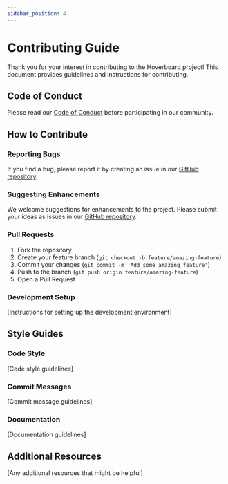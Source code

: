 ```yaml
---
sidebar_position: 4
---
```


# Contributing Guide

Thank you for your interest in contributing to the Hoverboard project! This document provides guidelines and instructions for contributing.

## Code of Conduct

Please read our [Code of Conduct](./code_of_conduct.md) before participating in our community.

## How to Contribute

### Reporting Bugs

If you find a bug, please report it by creating an issue in our [GitHub repository](https://github.com/lmcrean/hoverboard-react/issues).

### Suggesting Enhancements

We welcome suggestions for enhancements to the project. Please submit your ideas as issues in our [GitHub repository](https://github.com/lmcrean/hoverboard-react/issues).

### Pull Requests

1. Fork the repository
2. Create your feature branch (`git checkout -b feature/amazing-feature`)
3. Commit your changes (`git commit -m 'Add some amazing feature'`)
4. Push to the branch (`git push origin feature/amazing-feature`)
5. Open a Pull Request

### Development Setup

[Instructions for setting up the development environment]

## Style Guides

### Code Style

[Code style guidelines]

### Commit Messages

[Commit message guidelines]

### Documentation

[Documentation guidelines]

## Additional Resources

[Any additional resources that might be helpful] 